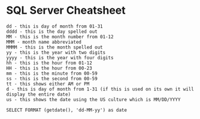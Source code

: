 # SQL Server Cheatsheet


    dd - this is day of month from 01-31
    dddd - this is the day spelled out
    MM - this is the month number from 01-12
    MMM - month name abbreviated
    MMMM - this is the month spelled out
    yy - this is the year with two digits
    yyyy - this is the year with four digits
    hh - this is the hour from 01-12
    HH - this is the hour from 00-23
    mm - this is the minute from 00-59
    ss - this is the second from 00-59
    tt - this shows either AM or PM
    d - this is day of month from 1-31 (if this is used on its own it will display the entire date)
    us - this shows the date using the US culture which is MM/DD/YYYY
    
    SELECT FORMAT (getdate(), 'dd-MM-yy') as date
    
